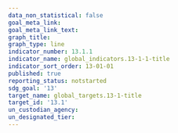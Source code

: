 ```yaml
---
data_non_statistical: false
goal_meta_link: 
goal_meta_link_text:
graph_title: 
graph_type: line
indicator_number: 13.1.1
indicator_name: global_indicators.13-1-1-title
indicator_sort_order: 13-01-01
published: true
reporting_status: notstarted
sdg_goal: '13'
target_name: global_targets.13-1-title
target_id: '13.1'
un_custodian_agency:
un_designated_tier:
---
```

